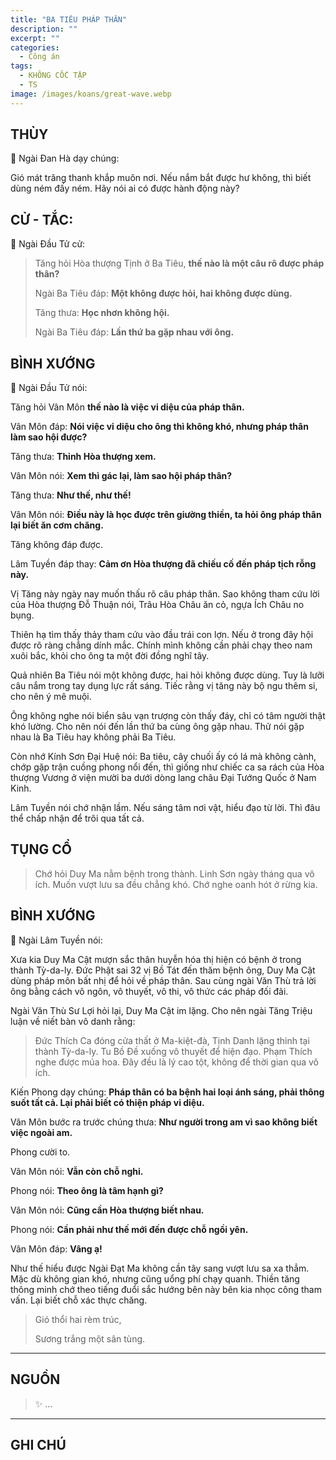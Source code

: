 ```yaml
---
title: "BA TIÊU PHÁP THÂN"
description: ""
excerpt: ""
categories:
  - Công án
tags:
  - KHÔNG CỐC TẬP
  - TS 
image: /images/koans/great-wave.webp
---
```


## THÙY

📢 Ngài Đan Hà dạy chúng:

Gió mát trăng thanh khắp muôn nơi. Nếu nắm bắt được hư không, thì biết dùng ném đấy ném. Hãy nói ai có được hành động này?

## CỬ - TẮC:

📢 Ngài Đầu Tử cử:

> Tăng hỏi Hòa thượng Tịnh ở Ba Tiêu, **thế nào là một câu rõ được pháp thân?**
> 
> Ngài Ba Tiêu đáp: **Một không được hỏi, hai không được dùng.**
> 
> Tăng thưa: **Học nhơn không hội.**
> 
> Ngài Ba Tiêu đáp: **Lần thứ ba gặp nhau với ông.**

## BÌNH XƯỚNG

📢 Ngài Đầu Tử nói:

Tăng hỏi Vân Môn **thế nào là việc vi diệu của pháp thân.**

Vân Môn đáp: **Nói việc vi diệu cho ông thì không khó, nhưng pháp thân làm sao hội được?**

Tăng thưa: **Thỉnh Hòa thượng xem.**

Vân Môn nói: **Xem thì gác lại, làm sao hội pháp thân?**

Tăng thưa: **Như thế, như thế!**

Vân Môn nói: **Điều này là học được trên giường thiền, ta hỏi ông pháp thân lại biết ăn cơm chăng.**

Tăng không đáp được.

Lâm Tuyền đáp thay: **Cảm ơn Hòa thượng đã chiếu cố đến pháp tịch rỗng này.**

Vị Tăng này ngày nay muốn thấu rõ câu pháp thân. Sao không tham cứu lời của Hòa thượng Đỗ Thuận nói, Trâu Hòa Châu ăn cỏ, ngựa Ích Châu no bụng. 

Thiên hạ tìm thấy thảy tham cứu vào đầu trái con lợn. Nếu ở trong đây hội được rõ ràng chẳng dính mắc. Chính mình không cần phải chạy theo nam xuôi bắc, khỏi cho ông ta một đời đồng nghĩ tây.

Quả nhiên Ba Tiêu nói một không được, hai hỏi không được dùng. Tuy là lưỡi câu nắm trong tay dụng lực rất sáng. Tiếc rằng vị tăng này bộ ngu thêm si, cho nên ý mê muội.

Ông không nghe nói biển sâu vạn trượng còn thấy đáy, chỉ có tâm người thật khó lường. Cho nên nói đến lần thứ ba cùng ông gặp nhau. Thử nói gặp nhau là Ba Tiêu hay không phải Ba Tiêu.

Còn nhớ Kính Sơn Đại Huệ nói: Ba tiêu, cây chuối ấy có lá mà không cành, chớp gặp trận cuồng phong nổi đến, thì giống như chiếc ca sa rách của Hòa thượng Vương ở viện mười ba dưới dòng lang châu Đại Tướng Quốc ở Nam Kinh.

Lâm Tuyền nói chớ nhận lầm. Nếu sáng tâm nơi vật, hiểu đạo từ lời. Thì đâu thể chấp nhận để trôi qua tất cả.

## TỤNG CỔ

> Chớ hỏi Duy Ma nằm bệnh trong thành.
Linh Sơn ngày tháng qua vô ích.
Muốn vượt lưu sa đều chẳng khó.
Chớ nghe oanh hót ở rừng kia.

## BÌNH XƯỚNG

📢 Ngài Lâm Tuyền nói:

Xưa kia Duy Ma Cật mượn sắc thân huyễn hóa thị hiện có bệnh ở trong thành Tỳ-da-ly. Đức Phật sai 32 vị Bồ Tát đến thăm bệnh ông, Duy Ma Cật dùng pháp môn bất nhị để hỏi về pháp thân. Sau cùng ngài Văn Thù trả lời ông bằng cách vô ngôn, vô thuyết, vô thi, vô thức các pháp đối đãi.

Ngài Văn Thù Sư Lợi hỏi lại, Duy Ma Cật im lặng. Cho nên ngài Tăng Triệu luận về niết bàn vô danh rằng: 

> Đức Thích Ca đóng cửa thất ở Ma-kiệt-đà, Tịnh Danh lặng thinh tại thành Tỳ-da-ly. Tu Bồ Đề xuống vô thuyết để hiện đạo. 
> Phạm Thích nghe được múa hoa. Đây đều là lý cao tột, không để thời gian qua vô ích.

Kiến Phong dạy chúng: **Pháp thân có ba bệnh hai loại ánh sáng, phải thông suốt tất cả. Lại phải biết có thiện pháp vi diệu.**

Vân Môn bước ra trước chúng thưa: **Như người trong am vì sao không biết việc ngoài am.**

Phong cười to.

Vân Môn nói: **Vẫn còn chỗ nghi.**

Phong nói: **Theo ông là tâm hạnh gì?**

Vân Môn nói: **Cũng cần Hòa thượng biết nhau.**

Phong nói: **Cần phải như thế mới đến được chỗ ngồi yên.**

Vân Môn đáp: **Vâng ạ!**

Như thế hiểu được Ngài Đạt Ma không cần tây sang vượt lưu sa xa thẳm. Mặc dù không gian khó, nhưng cũng uổng phí chạy quanh. 
Thiền tăng thông minh chớ theo tiếng đuổi sắc hướng bên này bên kia nhọc công tham vấn. Lại biết chỗ xác thực chăng.

> Gió thổi hai rèm trúc,
> 
> Sương trắng một sân tùng.

<hr class="blog-rule" />

## NGUỒN

> ✨ ...

<hr class="blog-rule" />

## GHI CHÚ

[^1]: ⭐️ <a href="/masters/Baizhang-Huaihai" target="_blank">🔗 TS </a>


